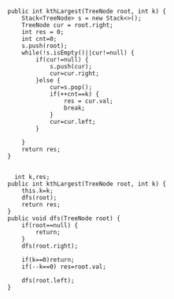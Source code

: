     public int kthLargest(TreeNode root, int k) {
		Stack<TreeNode> s = new Stack<>();
		TreeNode cur = root.right;
		int res = 0;
		int cnt=0;
		s.push(root);
		while(!s.isEmpty()||cur!=null) {			
			if(cur!=null) {
				s.push(cur);
				cur=cur.right;
			}else {
				cur=s.pop();
				if(++cnt==k) {
					res = cur.val;
					break;
				}
				cur=cur.left;
			}
			
		}
		return res;
    }
	
  
      int k,res;
	public int kthLargest(TreeNode root, int k) {
		this.k=k;
		dfs(root);
		return res;
	}
	public void dfs(TreeNode root) {
		if(root==null) {
			return;
		}
		dfs(root.right);

		if(k==0)return;
		if(--k==0) res=root.val;
		
		dfs(root.left);
	}
